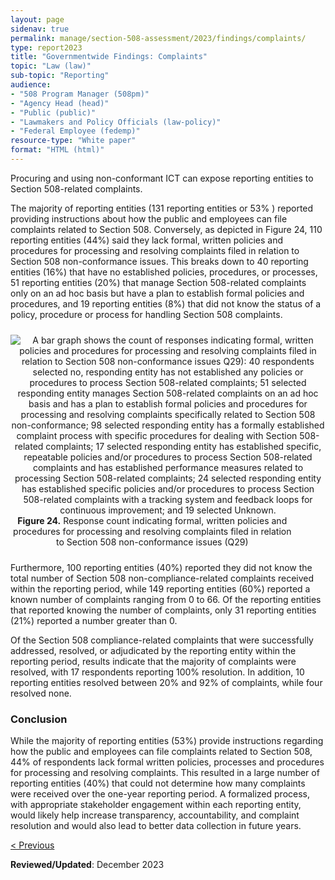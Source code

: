 ```yaml
---
layout: page
sidenav: true
permalink: manage/section-508-assessment/2023/findings/complaints/
type: report2023
title: "Governmentwide Findings: Complaints"
topic: "Law (law)"
sub-topic: "Reporting"
audience:
- "508 Program Manager (508pm)"
- "Agency Head (head)"
- "Public (public)"
- "Lawmakers and Policy Officials (law-policy)"
- "Federal Employee (fedemp)"
resource-type: "White paper"
format: "HTML (html)"
---
```

Procuring and using non-conformant ICT can expose reporting entities to Section 508-related complaints.

The majority of reporting entities (131 reporting entities or 53% ) reported providing instructions about how the public and employees can file complaints related to Section 508. Conversely, as depicted in Figure 24, 110 reporting entities (44%) said they lack formal, written policies and procedures for processing and resolving complaints filed in relation to Section 508 non-conformance issues. This breaks down to 40 reporting entities (16%) that have no established policies, procedures, or processes, 51 reporting entities (20%) that manage Section 508-related complaints only on an ad hoc basis but have a plan to establish formal policies and procedures, and 19 reporting entities (8%) that did not know the status of a policy, procedure or process for handling Section 508 complaints.

<div class="tablet:grid-col" style="margin: auto; max-width: 100%; text-align: center; padding: 10px 0px">
    <div class="margin-top-1"><img src="https://assets.section508.gov/files/reports/cr-2023/figure-24.jpg" alt="A bar graph shows the count of responses indicating formal, written policies and procedures for processing and resolving complaints filed in relation to Section 508 non-conformance issues Q29): 40 respondents selected no, responding entity has not established any policies or procedures to process Section 508-related complaints; 51 selected responding entity manages Section 508-related complaints on an ad hoc basis and has a plan to establish formal policies and procedures for processing and resolving complaints specifically related to Section 508 non-conformance; 98 selected responding entity has a formally established complaint process with specific procedures for dealing with Section 508-related complaints; 17 selected responding entity has established specific, repeatable policies and/or procedures to process Section 508-related complaints and has established performance measures related to processing Section 508-related complaints; 24 selected responding entity has established specific policies and/or procedures to process Section 508-related complaints with a tracking system and feedback loops for continuous improvement; and 19 selected Unknown." aria-describedby="figure-24" class="border-2px border-base-light shadow-2 padding-1">
    </div>
    <div class="font-mono-3xs margin-x-auto auto" style="max-width: 90%; text-align: center;"><span id="figure-24"><strong>Figure 24.</strong> Response count indicating formal, written policies and procedures for processing and resolving complaints filed in relation to Section 508 non-conformance issues (Q29)</span>
    </div>
</div>

Furthermore, 100 reporting entities (40%) reported they did not know the total number of Section 508 non-compliance-related complaints received within the reporting period, while 149 reporting entities (60%) reported a known number of complaints ranging from 0 to 66. Of the reporting entities that reported knowing the number of complaints, only 31 reporting entities (21%) reported a number greater than 0.

Of the Section 508 compliance-related complaints that were successfully addressed, resolved, or adjudicated by the reporting entity within the reporting period, results indicate that the majority of complaints were resolved, with 17 respondents reporting 100% resolution. In addition, 10 reporting entities resolved between 20% and 92% of complaints, while four resolved none.

### Conclusion

While the majority of reporting entities (53%) provide instructions regarding how the public and employees can file complaints related to Section 508, 44% of respondents lack formal written policies, processes and procedures for processing and resolving complaints. This resulted in a large number of reporting entities (40%) that could not determine how many complaints were received over the one-year reporting period. A formalized process, with appropriate stakeholder engagement within each reporting entity, would likely help increase transparency, accountability, and complaint resolution and would also lead to better data collection in future years.

<div id="prev-next-section" style="justify-content: space-around;">
    <a class="prev-page" title="Go to previous page" href="{{site.baseurl}}/manage/section-508-assessment/2023/findings/acquisition/">
        < Previous</a>
</div>

**Reviewed/Updated**: December 2023